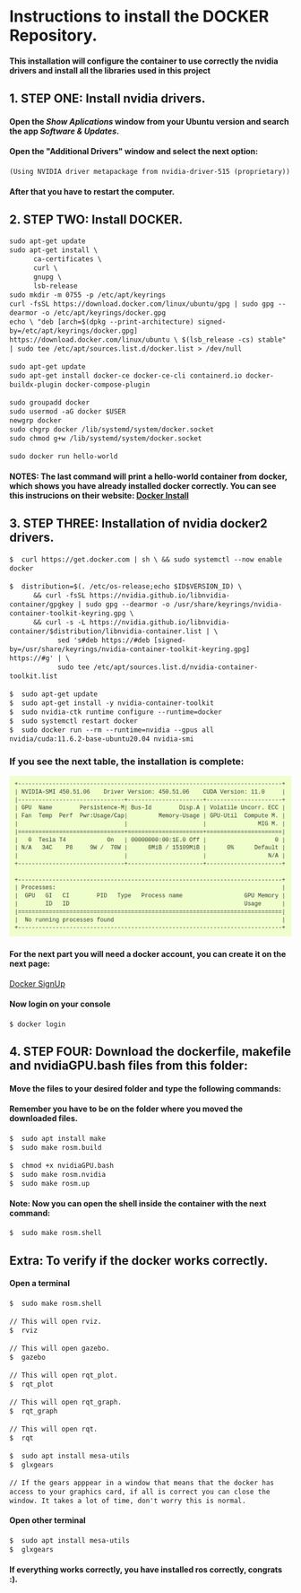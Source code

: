 # Instructions to install the DOCKER Repository.

####  This installation will configure the container to use correctly the nvidia drivers and install all the libraries used in this project

##  1. STEP ONE: Install nvidia drivers.
####    Open the *Show Aplications* window from your Ubuntu version and search the app *Software & Updates*.
####    Open the "Additional Drivers" window and select the next option:
    (Using NVIDIA driver metapackage from nvidia-driver-515 (proprietary))
####    After that you have to restart the computer.


##  2. STEP TWO: Install DOCKER.


```
sudo apt-get update
sudo apt-get install \
      ca-certificates \
      curl \
      gnupg \
      lsb-release
sudo mkdir -m 0755 -p /etc/apt/keyrings
curl -fsSL https://download.docker.com/linux/ubuntu/gpg | sudo gpg --dearmor -o /etc/apt/keyrings/docker.gpg 
echo \ "deb [arch=$(dpkg --print-architecture) signed-by=/etc/apt/keyrings/docker.gpg] https://download.docker.com/linux/ubuntu \ $(lsb_release -cs) stable" | sudo tee /etc/apt/sources.list.d/docker.list > /dev/null

sudo apt-get update
sudo apt-get install docker-ce docker-ce-cli containerd.io docker-buildx-plugin docker-compose-plugin

sudo groupadd docker
sudo usermod -aG docker $USER
newgrp docker
sudo chgrp docker /lib/systemd/system/docker.socket
sudo chmod g+w /lib/systemd/system/docker.socket

sudo docker run hello-world
```

#### NOTES: The last command will print a hello-world container from docker, which shows you have already installed docker correctly. You can see this instrucions on their website: [Docker Install](https://docs.docker.com/engine/install/ubuntu/)

##  3. STEP THREE: Installation of nvidia docker2 drivers.



```
$  curl https://get.docker.com | sh \ && sudo systemctl --now enable docker

$  distribution=$(. /etc/os-release;echo $ID$VERSION_ID) \
      && curl -fsSL https://nvidia.github.io/libnvidia-container/gpgkey | sudo gpg --dearmor -o /usr/share/keyrings/nvidia-container-toolkit-keyring.gpg \
      && curl -s -L https://nvidia.github.io/libnvidia-container/$distribution/libnvidia-container.list | \
            sed 's#deb https://#deb [signed-by=/usr/share/keyrings/nvidia-container-toolkit-keyring.gpg] https://#g' | \
            sudo tee /etc/apt/sources.list.d/nvidia-container-toolkit.list

$  sudo apt-get update
$  sudo apt-get install -y nvidia-container-toolkit
$  sudo nvidia-ctk runtime configure --runtime=docker
$  sudo systemctl restart docker
$  sudo docker run --rm --runtime=nvidia --gpus all nvidia/cuda:11.6.2-base-ubuntu20.04 nvidia-smi
```
###  If you see the next table, the installation is complete:
![This is an image](https://github.com/DevasNAI/Electro-HorchatasPuzzleBot/blob/main/Docker/Screenshot%20from%202023-02-17%2013-18-16.png)

#### For the next part you will need a docker account, you can create it on the next page:
[Docker SignUp](https://hub.docker.com/signup)

#### Now login on your console
```
$ docker login
```

## 4. STEP FOUR: Download the dockerfile, makefile and nvidiaGPU.bash files from this folder:

####  Move the files to your desired folder and type the following commands:
####  Remember you have to be on the folder where you moved the downloaded files.

```
$  sudo apt install make
$  sudo make rosm.build

$  chmod +x nvidiaGPU.bash
$  sudo make rosm.nvidia
$  sudo make rosm.up
```

####  Note: Now you can open the shell inside the container with the next command:
```
$  sudo make rosm.shell
```

## Extra: To verify if the docker works correctly.

#### Open a terminal
```
$  sudo make rosm.shell

// This will open rviz.
$  rviz

// This will open gazebo.
$  gazebo

// This will open rqt_plot.
$  rqt_plot

// This will open rqt_graph.
$  rqt_graph

// This will open rqt.
$  rqt

$  sudo apt install mesa-utils
$  glxgears

// If the gears apppear in a window that means that the docker has access to your graphics card, if all is correct you can close the window. It takes a lot of time, don't worry this is normal.
```
#### Open other terminal
```
$  sudo apt install mesa-utils
$  glxgears
```

#### If everything works correctly, you have installed ros correctly, congrats :).







  
